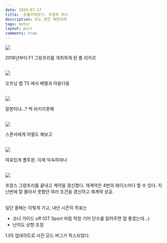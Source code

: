 ```yaml
---
date: 2019-07-17
title: -포뮬러체험기- 후렌취 위너
description: 르노 엔진 체면치레
tags: motor
layout: post
comments: true
---
```


<img src="https://n2wb.files.wordpress.com/2019/07/img_2320.jpg" class="size-full wp-image-145">

2018년부터 F1 그랑프리를 개최하게 된 폴 리카르
<br><br>

<img src="https://n2wb.files.wordpress.com/2019/07/img_2321.jpg" class="size-full wp-image-146">

오프닝 랩 T5 에서 베텔과 아웅다웅
<br><br>

<img src="https://n2wb.files.wordpress.com/2019/07/img_2322.jpg" class="size-full wp-image-147">

알본이냐...? 썩 비키지못해
<br><br>

<img src="https://n2wb.files.wordpress.com/2019/07/img_2323.jpg" class="size-full wp-image-148">

스폰서에게 어필도 해보고
<br><br>

<img src="https://n2wb.files.wordpress.com/2019/07/img_2324.jpg" class="size-full wp-image-149">

여유있게 폴투윈. 이제 익숙하쟈나
<br><br>

<img src="https://n2wb.files.wordpress.com/2019/07/img_2325.jpg" class="size-full wp-image-150">

프랑스 그랑프리를 끝내고 계약을 갱신했다. 재계약은 4번의 레이스마다 할 수 있다. 지난번에 잘 몰라서 못했던 여러 조건을 갱신하고 재계약 성공.
<br><br>

일단 올해는 이렇게 가고, 내년 시즌의 목표는
<ul>
 	<li>코너 가이드 off (GT Sport 처럼 적정 기어 단수를 알려주면 참 좋겠는데...)</li>
 	<li>난이도 상향 조정</li>
</ul>1.05 업데이트로 사진 모드 버그가 픽스되었다.
